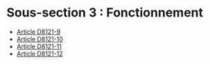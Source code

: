 # Sous-section 3 : Fonctionnement

* [Article D8121-9](./LEGIARTI000018520800.md)
* [Article D8121-10](./LEGIARTI000018520798.md)
* [Article D8121-11](./LEGIARTI000018520796.md)
* [Article D8121-12](./LEGIARTI000018520794.md)
